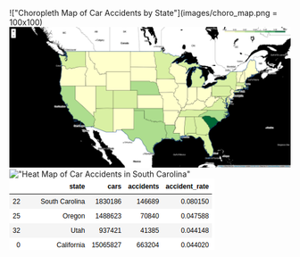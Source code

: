 !["Choropleth Map of Car Accidents by State"](images/choro_map.png = 100x100)
!["Choropleth Map of Car Accidents per Car by State"](images/choro_rates.png)
!["Heat Map of Car Accidents in South Carolina"](images/heat_sc.png)
!["Car Accident Rates by State (Top 4)"](images/image.png)
